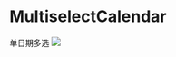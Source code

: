 # MultiselectCalendar
单日期多选
![](https://github.com/ITPercy/MultiselectCalendar/blob/master/images/image.jpg)  
